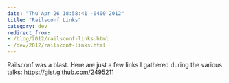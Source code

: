 ```yaml
---
date: "Thu Apr 26 18:58:41 -0400 2012"
title: "Railsconf Links"
category: dev
redirect_from:
- /blog/2012/railsconf-links.html
- /dev/2012/railsconf-links.html
---
```


Railsconf was a blast. Here are just a few links I gathered during the various
talks: <https://gist.github.com/2495211>
